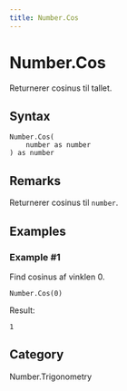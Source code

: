 ```yaml
---
title: Number.Cos
---
```


# Number.Cos


Returnerer cosinus til tallet.


## Syntax

```powerquery
Number.Cos(
    number as number
) as number
```


## Remarks

Returnerer cosinus til <code>number</code>.


## Examples

### Example #1 
Find cosinus af vinklen 0.
```powerquery
Number.Cos(0)
```

Result: 
```powerquery
1
```




## Category
Number.Trigonometry
